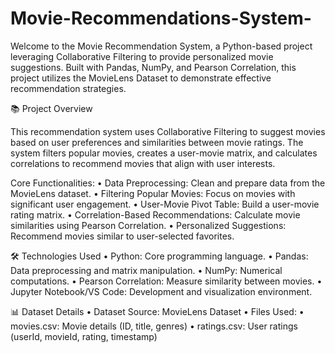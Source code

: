 # Movie-Recommendations-System-
Welcome to the Movie Recommendation System, a Python-based project leveraging Collaborative Filtering to provide personalized movie suggestions. Built with Pandas, NumPy, and Pearson Correlation, this project utilizes the MovieLens Dataset to demonstrate effective recommendation strategies.


📚 Project Overview

This recommendation system uses Collaborative Filtering to suggest movies based on user preferences and similarities between movie ratings. The system filters popular movies, creates a user-movie matrix, and calculates correlations to recommend movies that align with user interests.

Core Functionalities:
	•	Data Preprocessing: Clean and prepare data from the MovieLens dataset.
	•	Filtering Popular Movies: Focus on movies with significant user engagement.
	•	User-Movie Pivot Table: Build a user-movie rating matrix.
	•	Correlation-Based Recommendations: Calculate movie similarities using Pearson Correlation.
	•	Personalized Suggestions: Recommend movies similar to user-selected favorites.

 🛠️ Technologies Used
	•	Python: Core programming language.
	•	Pandas: Data preprocessing and matrix manipulation.
	•	NumPy: Numerical computations.
	•	Pearson Correlation: Measure similarity between movies.
	•	Jupyter Notebook/VS Code: Development and visualization environment.

 📊 Dataset Details
	•	Dataset Source: MovieLens Dataset
	•	Files Used:
	•	movies.csv: Movie details (ID, title, genres)
	•	ratings.csv: User ratings (userId, movieId, rating, timestamp)
